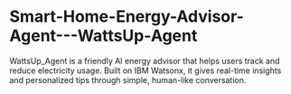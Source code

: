 # Smart-Home-Energy-Advisor-Agent---WattsUp-Agent
WattsUp_Agent is a friendly AI energy advisor that helps users track and reduce electricity usage. Built on IBM Watsonx, it gives real-time insights and personalized tips through simple, human-like conversation.
